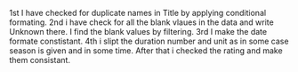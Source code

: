 1st I have checked for duplicate names in Title by applying conditional formating. 
2nd i have check for all the blank vlaues in the data and write Unknown there. I find the blank values by filtering. 
3rd I make the date formate constistant.
4th i slipt the duration number and unit as in some case season is given and in some time. 
After that i checked the rating and make them consistant. 
